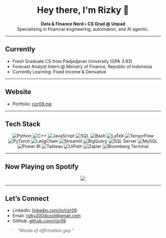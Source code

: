 <!-- Rizr09 GitHub README -->

<h1 align="center">Hey there, I'm Rizky 👋</h1>

<p align="center">
  <b>Data & Finance Nerd • CS Grad @ Unpad</b><br>
  Specializing in financial engineering, automation, and AI agentic.<br>
</p>

---

## Currently
- Fresh Graduate CS from Padjadjaran University (GPA 3.93)
- Forecast Analyst Intern @ Ministry of Finance, Republic of Indonesia
- Currently Learning: Fixed Income & Derivative

---

## Website
- Portfolio: [rizr09.me](https://rizr09.me)

---

## Tech Stack
<p align="center">
  <!-- Programming Languages & Shells -->
  <img src="https://img.shields.io/badge/-Python-3776AB?style=flat&logo=python&logoColor=white" alt="Python" />
  <img src="https://img.shields.io/badge/-C%2B%2B-00599C?style=flat&logo=c%2B%2B&logoColor=white" alt="C++" />
  <img src="https://img.shields.io/badge/-JavaScript-F7DF1E?style=flat&logo=javascript&logoColor=black" alt="JavaScript" />
  <img src="https://img.shields.io/badge/-SQL-003B57?style=flat&logo=postgresql&logoColor=white" alt="SQL" />
  <img src="https://img.shields.io/badge/-Bash-4EAA25?style=flat&logo=gnu-bash&logoColor=white" alt="Bash" />
  <img src="https://img.shields.io/badge/-LaTeX-008080?style=flat&logo=latex&logoColor=white" alt="LaTeX" />

  <!-- Frameworks & ML -->
  <img src="https://img.shields.io/badge/-TensorFlow-FF6F00?style=flat&logo=tensorflow&logoColor=white" alt="TensorFlow" />
  <img src="https://img.shields.io/badge/-PyTorch-EE4C2C?style=flat&logo=pytorch&logoColor=white" alt="PyTorch" />
  <img src="https://img.shields.io/badge/-LangChain-000000?style=flat&logo=langchain&logoColor=white" alt="LangChain" />
  <img src="https://img.shields.io/badge/-Streamlit-FF4B4B?style=flat&logo=streamlit&logoColor=white" alt="Streamlit" />

  <!-- Databases & Cloud -->
  <img src="https://img.shields.io/badge/-BigQuery-4285F4?style=flat&logo=googlebigquery&logoColor=white" alt="BigQuery" />
  <img src="https://img.shields.io/badge/-SQL_Server-CC2927?style=flat&logo=sqlserver&logoColor=white" alt="SQL Server" />
  <img src="https://img.shields.io/badge/-MySQL-4479A1?style=flat&logo=mysql&logoColor=white" alt="MySQL" />

  <!-- BI, RPA & Workflow -->
  <img src="https://img.shields.io/badge/-Power_BI-F2C811?style=flat&logo=power-bi&logoColor=black" alt="Power BI" />
  <img src="https://img.shields.io/badge/-Tableau-E97627?style=flat&logo=tableau&logoColor=white" alt="Tableau" />
  <img src="https://img.shields.io/badge/-UIPath-253B80?style=flat&logo=uipath&logoColor=white" alt="UiPath" />
  <img src="https://img.shields.io/badge/-Zapier-FF4A00?style=flat&logo=zapier&logoColor=white" alt="Zapier" />

  <!-- Other Tools -->
  <img src="https://img.shields.io/badge/-Bloomberg_Terminal-D8D8D8?style=flat&logo=bloomberg&logoColor=black" alt="Bloomberg Terminal" />
</p>

---

## Now Playing on Spotify
<p align="center">
  <img src="https://spotify-github-profile.kittinanx.com/api/view?uid=fc8y4939uhihepg1ey5bvvvs6&cover_image=true&theme=novatorem&show_offline=false&background_color=121212&interchange=false&bar_color=53b14f&bar_color_cover=true" />
</p>

---

## Let’s Connect
- LinkedIn: [linkedin.com/in/rizr09](https://linkedin.com/in/rizr09)
- Email: rizky2004cool@gmail.com
- GitHub: [github.com/rizr09](https://github.com/rizr09)

> *“Words of affirmation guy.”*
